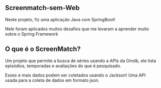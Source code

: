 ## Screenmatch-sem-Web

Neste projeto, fiz uma aplicação Java com SpringBoot!

Nele foram aplicados muitos desafios que me levaram a aprender muito sobre o Spring Framework

## O que é o ScreenMatch?

Um projeto que permite a busca de séries usando a APIs da Omdb, ele lista episódios, temporadas e avaliações do que é pesquisado.

Esses e mais dados podem ser coletados usando o Jackson! Uma API usada para a coleta de dados em formato json.

